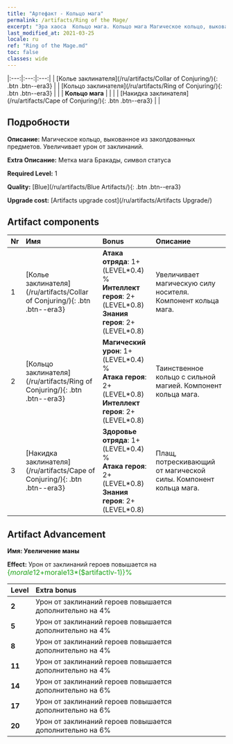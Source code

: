 ```yaml
---
title: "Артефакт - Кольцо мага"
permalink: /artifacts/Ring of the Mage/
excerpt: "Эра хаоса  Кольцо мага. Кольцо мага Магическое кольцо, выкованное из заколдованных предметов. Увеличивает урон от заклинаний."
last_modified_at: 2021-03-25
locale: ru
ref: "Ring of the Mage.md"
toc: false
classes: wide
---
```


  |:---:|:---:|:---:| 
  | [Колье заклинателя](/ru/artifacts/Collar of Conjuring/){: .btn .btn--era3} |   | [Кольцо заклинателя](/ru/artifacts/Ring of Conjuring/){: .btn .btn--era3} | 
  |   | **Кольцо мага** |  | 
  |   | [Накидка заклинателя](/ru/artifacts/Cape of Conjuring/){: .btn .btn--era3} |   | 


## Подробности

 **Описание:** Магическое кольцо, выкованное из заколдованных предметов. Увеличивает урон от заклинаний.

 **Extra Описание:** Метка мага Бракады, символ статуса

 **Required Level:** 1

 **Quality:** [Blue](/ru/artifacts/Blue Artifacts/){: .btn .btn--era3}

 **Upgrade cost:** [Artifacts upgrade cost](/ru/artifacts/Artifacts Upgrade/)



## Artifact components

  | Nr |    Имя    |   Bonus | Описание | 
  |:---|:-----------|:--------|:------------| 
  | 1 | [Колье заклинателя](/ru/artifacts/Collar of Conjuring/){: .btn .btn--era3} | **Атака отряда**: 1+(LEVEL\*0.4) %<br/>**Интеллект героя**: 2+(LEVEL\*0.8)<br/>**Знания героя**: 2+(LEVEL\*0.8) | Увеличивает магическую силу носителя. Компонент кольца мага. | 
  | 2 | [Кольцо заклинателя](/ru/artifacts/Ring of Conjuring/){: .btn .btn--era3} | **Магический урон**: 1+(LEVEL\*0.4) %<br/>**Атака героя**: 2+(LEVEL\*0.8)<br/>**Интеллект героя**: 2+(LEVEL\*0.8) | Таинственное кольцо с сильной магией. Компонент кольца мага. | 
  | 3 | [Накидка заклинателя](/ru/artifacts/Cape of Conjuring/){: .btn .btn--era3} | **Здоровье отряда**: 1+(LEVEL\*0.4) %<br/>**Атака героя**: 2+(LEVEL\*0.8)<br/>**Знания героя**: 2+(LEVEL\*0.8) | Плащ, потрескивающий от магической силы. Компонент кольца мага. | 


## Artifact Advancement

 **Имя: Увеличение маны**

 **Effect:** Урон от заклинаний героев повышается на <span style="color: #1ca216;font-size:16px">{$morale12+$morale13*($artifactlv-1)}%</span>

  |  Level  |    Extra bonus  | 
  |:--------|:----------------| 
  | **2** | Урон от заклинаний героев повышается дополнительно на 4% | 
  | **5** | Урон от заклинаний героев повышается дополнительно на 4% | 
  | **8** | Урон от заклинаний героев повышается дополнительно на 4% | 
  | **11** | Урон от заклинаний героев повышается дополнительно на 4% | 
  | **14** | Урон от заклинаний героев повышается дополнительно на 6% | 
  | **17** | Урон от заклинаний героев повышается дополнительно на 6% | 
  | **20** | Урон от заклинаний героев повышается дополнительно на 6% | 

